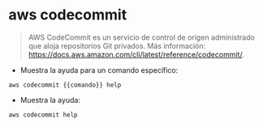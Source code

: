 # aws codecommit

> AWS CodeCommit es un servicio de control de origen administrado que aloja repositorios Git privados.
> Más información: <https://docs.aws.amazon.com/cli/latest/reference/codecommit/>.

- Muestra la ayuda para un comando específico:

`aws codecommit {{comando}} help`

- Muestra la ayuda:

`aws codecommit help`
